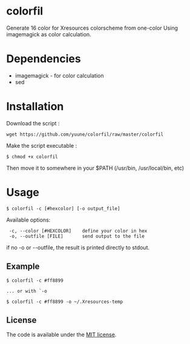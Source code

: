 # colorfil
Generate 16 color for Xresources colorscheme from one-color
Using imagemagick as color calculation.

# Dependencies
* imagemagick - for color calculation
* sed

# Installation

Download the script :

    wget https://github.com/yuune/colorfil/raw/master/colorfil
Make the script executable :

    $ chmod +x colorfil

Then move it to somewhere in your $PATH (/usr/bin, /usr/local/bin, etc)

# Usage

    $ colorfil -c [#hexcolor] [-o output_file]

Available options:

     -c, --color [#HEXCOLOR]    define your color in hex
     -o, --outfile [FILE]       send output to the file
 
 if no -o or --outfile, the result is printed directly to stdout.  

## Example

    $ colorfil -c #ff8899

    ... or with `-o

    $ colorfil -c #ff8899 -o ~/.Xresources-temp
 

## License

The code is available under the [MIT license](LICENSE.md).
